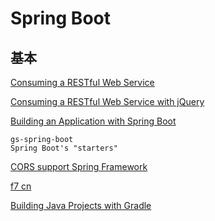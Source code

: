 # Spring Boot



## 基本

[Consuming a RESTful Web Service](https://spring.io/guides/gs/consuming-rest/)

[Consuming a RESTful Web Service with jQuery](https://spring.io/guides/gs/consuming-rest-jquery/)

[Building an Application with Spring Boot](https://spring.io/guides/gs/spring-boot/#initial)

    gs-spring-boot
    Spring Boot's "starters"

[CORS support  Spring Framework ](https://spring.io/blog/2015/06/08/cors-support-in-spring-framework)

[f7 cn](http://docs.framework7.cn/Index/list_view.html)

[Building Java Projects with Gradle](https://spring.io/guides/gs/gradle/)
